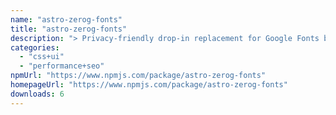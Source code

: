 ```yaml
---
name: "astro-zerog-fonts"
title: "astro-zerog-fonts"
description: "> Privacy-friendly drop-in replacement for Google Fonts by Bunny CDN"
categories:
  - "css+ui"
  - "performance+seo"
npmUrl: "https://www.npmjs.com/package/astro-zerog-fonts"
homepageUrl: "https://www.npmjs.com/package/astro-zerog-fonts"
downloads: 6
---
```


